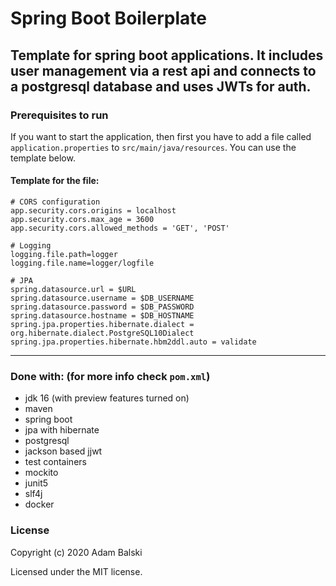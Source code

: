 # Spring Boot Boilerplate
## Template for spring boot applications. It includes user management via a rest api and connects to a postgresql database and uses JWTs for auth.

### Prerequisites to run
If you want to start the application, then first you have to add a file called `application.properties` to `src/main/java/resources`.
You can use the template below.
#### Template for the file:
```
# CORS configuration
app.security.cors.origins = localhost
app.security.cors.max_age = 3600
app.security.cors.allowed_methods = 'GET', 'POST'

# Logging
logging.file.path=logger
logging.file.name=logger/logfile

# JPA
spring.datasource.url = $URL
spring.datasource.username = $DB_USERNAME
spring.datasource.password = $DB_PASSWORD
spring.datasource.hostname = $DB_HOSTNAME
spring.jpa.properties.hibernate.dialect = org.hibernate.dialect.PostgreSQL10Dialect
spring.jpa.properties.hibernate.hbm2ddl.auto = validate
```
---

### Done with: (for more info check `pom.xml`)
* jdk 16 (with preview features turned on)
* maven
* spring boot
* jpa with hibernate
* postgresql
* jackson based jjwt
* test containers
* mockito
* junit5
* slf4j
* docker

### License

Copyright (c) 2020 Adam Balski

Licensed under the MIT license.
